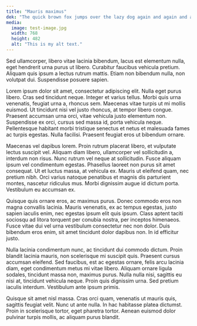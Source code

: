 ```yaml
---
title: "Mauris maximus"
dek: "The quick brown fox jumps over the lazy dog again and again and again."
media: 
  image: test-image.jpg
  width: 768
  height: 482
  alt: "This is my alt text." 
---
```


Sed ullamcorper, libero vitae lacinia bibendum, lacus est elementum nulla, eget hendrerit urna purus ut libero. Curabitur faucibus vehicula pretium. Aliquam quis ipsum a lectus rutrum mattis. Etiam non bibendum nulla, non volutpat dui. Suspendisse posuere sapien.<!--more-->

Lorem ipsum dolor sit amet, consectetur adipiscing elit. Nulla eget purus libero. Cras sed tincidunt neque. Integer et varius tellus. Morbi quis urna venenatis, feugiat urna a, rhoncus sem. Maecenas vitae turpis ut mi mollis euismod. Ut tincidunt nisi vel justo rhoncus, at tempor libero congue. Praesent accumsan urna orci, vitae vehicula justo elementum non. Suspendisse ex orci, cursus sed massa id, porta vehicula neque. Pellentesque habitant morbi tristique senectus et netus et malesuada fames ac turpis egestas. Nulla facilisi. Praesent feugiat eros ut bibendum ornare.

Maecenas vel dapibus lorem. Proin rutrum placerat libero, et vulputate lectus suscipit vel. Aliquam diam libero, ullamcorper vel sollicitudin a, interdum non risus. Nunc rutrum vel neque at sollicitudin. Fusce aliquam ipsum vel condimentum egestas. Phasellus laoreet non purus sit amet consequat. Ut et luctus massa, at vehicula ex. Mauris ut eleifend quam, nec pretium nibh. Orci varius natoque penatibus et magnis dis parturient montes, nascetur ridiculus mus. Morbi dignissim augue id dictum porta. Vestibulum eu accumsan ex.

Quisque quis ornare eros, ac maximus purus. Donec commodo eros non magna convallis lacinia. Mauris venenatis, ex ac tempus egestas, justo sapien iaculis enim, nec egestas ipsum elit quis ipsum. Class aptent taciti sociosqu ad litora torquent per conubia nostra, per inceptos himenaeos. Fusce vitae dui vel urna vestibulum consectetur nec non dolor. Duis bibendum eros enim, sit amet tincidunt dolor dapibus non. In id efficitur justo.

Nulla lacinia condimentum nunc, ac tincidunt dui commodo dictum. Proin blandit lacinia mauris, non scelerisque mi suscipit quis. Praesent cursus accumsan eleifend. Sed faucibus, est ac egestas ornare, felis arcu lacinia diam, eget condimentum metus mi vitae libero. Aliquam ornare ligula sodales, tincidunt massa non, maximus purus. Nulla nulla nisi, sagittis eu nisi at, tincidunt vehicula neque. Proin quis dignissim urna. Sed pretium iaculis interdum. Vestibulum ante ipsum primis.

Quisque sit amet nisl massa. Cras orci quam, venenatis ut mauris quis, sagittis feugiat velit. Nunc ut ante nulla. In hac habitasse platea dictumst. Proin in scelerisque tortor, eget pharetra tortor. Aenean euismod dolor pulvinar turpis mollis, ac aliquam purus blandit.

